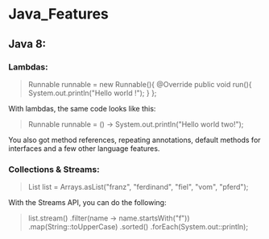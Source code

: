 # Java_Features


## Java 8: 

  ### Lambdas:
  
> Runnable runnable = new Runnable(){
       @Override
       public void run(){
         System.out.println("Hello world !");
       }
     };
     
With lambdas, the same code looks like this:

> Runnable runnable = () -> System.out.println("Hello world two!");

You also got method references, repeating annotations, default methods for interfaces and a few other language features.

### Collections & Streams:

> List<String> list = Arrays.asList("franz", "ferdinand", "fiel", "vom", "pferd");

With the Streams API, you can do the following:

> list.stream()
    .filter(name -> name.startsWith("f"))
    .map(String::toUpperCase)
    .sorted()
    .forEach(System.out::println);

